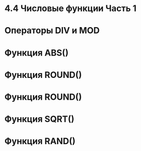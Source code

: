 # 4.4 Числовые функции Часть 1

# Операторы DIV и MOD

# Функция ABS()

# Функция ROUND()

# Функция ROUND()

# Функция SQRT()

# Функция RAND()


